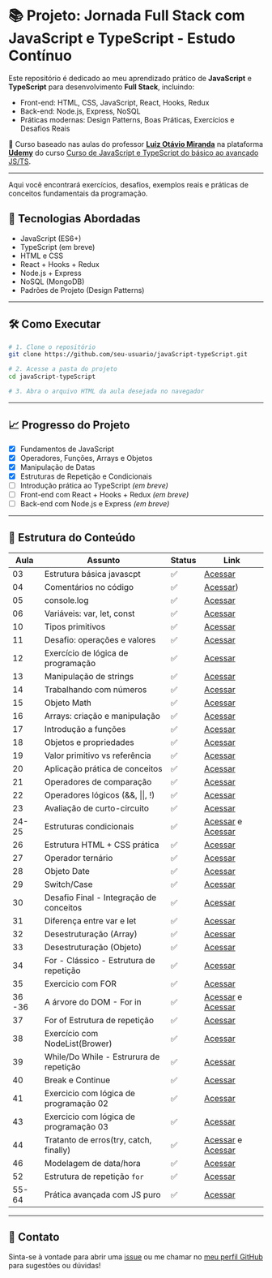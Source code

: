 # 📚 Projeto: Jornada Full Stack com JavaScript e TypeScript - Estudo Contínuo
Este repositório é dedicado ao meu aprendizado prático de **JavaScript** e **TypeScript** para desenvolvimento **Full Stack**, incluindo:
- Front-end: HTML, CSS, JavaScript, React, Hooks, Redux
- Back-end: Node.js, Express, NoSQL
- Práticas modernas: Design Patterns, Boas Práticas, Exercícios e Desafios Reais
  
📘 Curso baseado nas aulas do professor [**Luiz Otávio Miranda**](https://www.udemy.com/user/luiz-otavio-miranda/) na plataforma [**Udemy**](https://www.udemy.com/course/curso-de-javascript-moderno-do-basico-ao-avancado/?couponCode=KEEPLEARNINGBR) do curso [Curso de JavaScript e TypeScript do básico ao avançado JS/TS](https://www.udemy.com/course/curso-de-javascript-moderno-do-basico-ao-avancado/?kw=curso+javascr&src=sac).

---
Aqui você encontrará exercícios, desafios, exemplos reais e práticas de conceitos fundamentais da programação.

## 🚀 Tecnologias Abordadas

- JavaScript (ES6+)
- TypeScript (em breve)
- HTML e CSS
- React + Hooks + Redux
- Node.js + Express
- NoSQL (MongoDB)
- Padrões de Projeto (Design Patterns)

---



## 🛠️ Como Executar

```bash
# 1. Clone o repositório
git clone https://github.com/seu-usuario/javaScript-typeScript.git

# 2. Acesse a pasta do projeto
cd javaScript-typeScript

# 3. Abra o arquivo HTML da aula desejada no navegador

```
---

## 📈 Progresso do Projeto

- [x] Fundamentos de JavaScript
- [x] Operadores, Funções, Arrays e Objetos
- [x] Manipulação de Datas
- [x] Estruturas de Repetição e Condicionais
- [ ] Introdução prática ao TypeScript *(em breve)*
- [ ] Front-end com React + Hooks + Redux *(em breve)*
- [ ] Back-end com Node.js e Express *(em breve)*

---

## 🧠 Estrutura do Conteúdo

| Aula | Assunto                                | Status   | Link         |
|------|----------------------------------------|----------|--------------|
| 03   | Estrutura básica javascpt              | ✅       | [Acessar](https://github.com/slva643/javaScript-typeScript/tree/main/aula3%20-%20Estrurura_Basica) |
| 04   | Comentários no código                  | ✅       | [Acessar](https://github.com/slva643/javaScript-typeScript/tree/main/aula4%20-%20Comentario)) |
| 05   | console.log                            | ✅       | [Acessar](https://github.com/slva643/javaScript-typeScript/tree/main/aula6%20-%20Variavel%20_fundamento) |
| 06   | Variáveis: var, let, const             | ✅       | [Acessar](https://github.com/slva643/javaScript-typeScript/tree/main/aula7%20-%20Constante_Const) |
| 10   | Tipos primitivos                       | ✅       | [Acessar](https://github.com/slva643/javaScript-typeScript/tree/main/aula10%20-%20Primitivo) |
| 11   | Desafio: operações e valores           | ✅       | [Acessar](https://github.com/slva643/javaScript-typeScript/tree/main/aula11%20-%20Desafio/conta) |
| 12   | Exercício de lógica de programação     | ✅       | [Acessar](https://github.com/slva643/javaScript-typeScript/tree/main/aula12%20-%20Desafio)|
| 13   | Manipulação de strings                 | ✅       | [Acessar](https://github.com/slva643/javaScript-typeScript/tree/main/aula13%20-%20String) |
| 14   | Trabalhando com números                | ✅       | [Acessar](https://github.com/slva643/javaScript-typeScript/tree/main/aula14%20-%20Number) |
| 15   | Objeto Math                            | ✅       | [Acessar](https://github.com/slva643/javaScript-typeScript/tree/main/aula15%20-%20Objeto%20Math) |
| 16   | Arrays: criação e manipulação          | ✅       | [Acessar](https://github.com/slva643/javaScript-typeScript/tree/main/aula16%20-%20Arrays(Basica)) |
| 17   | Introdução a funções                   | ✅       | [Acessar](https://github.com/slva643/javaScript-typeScript/tree/main/aula17%20-%20Func%C3%A7%C3%B5es%20(Basica)) |
| 18   | Objetos e propriedades                 | ✅       | [Acessar](https://github.com/slva643/javaScript-typeScript/tree/main/aula18%20-%20Objetos%20(basico)) |
| 19   | Valor primitivo vs referência          | ✅       | [Acessar](https://github.com/slva643/javaScript-typeScript/tree/main/aula19%20-%20Valor%20Primitivo%20-%20refer%C3%AAreica) |
| 20   | Aplicação prática de conceitos         | ✅       | [Acessar](https://github.com/slva643/javaScript-typeScript/tree/main/aula20%20-%20Exercicio)|
| 21   | Operadores de comparação               | ✅       | [Acessar](https://github.com/slva643/javaScript-typeScript/tree/main/aula21%20-Operadores%20de%20compara%C3%A7%C3%A3o) |
| 22   | Operadores lógicos (&&, \|\|, !)       | ✅       | [Acessar](https://github.com/slva643/javaScript-typeScript/tree/main/aula22%20-%20Operadores%20L%C3%B3goco) |
| 23   | Avaliação de curto-circuito            | ✅       | [Acessar](https://github.com/slva643/javaScript-typeScript/tree/main/aula23%20-%20Avalia%C3%A7%C3%A3o%20curto%20circuito) |
| 24-25| Estruturas condicionais                | ✅       | [Acessar](https://github.com/slva643/javaScript-typeScript/tree/main/aula24%20-%20if%20%2C%20if%20else%2C%20else%20-%20parte%2001) e [Acessar](https://github.com/slva643/javaScript-typeScript/tree/main/aula25%20-%20if%2C%20if%20else%20%2C%20else%20%20-%20parte%2002) |
| 26   | Estrutura HTML + CSS prática           | ✅       | [Acessar](https://github.com/slva643/javaScript-typeScript/tree/main/aula26%20-%20Modelo%20Html%20e%20Css) |
| 27   | Operador ternário                      | ✅       | [Acessar](https://github.com/slva643/javaScript-typeScript/tree/main/aula27%20-%20Opera%C3%A7%C3%A3o%20tern%C3%A1rio) |
| 28   | Objeto Date                            | ✅       | [Acessar](https://github.com/slva643/javaScript-typeScript/tree/main/aula28%20-%20Objeto%20Date) |
| 29   | Switch/Case                            | ✅       | [Acessar](https://github.com/slva643/javaScript-typeScript/tree/main/aula29%20-%20Shitch)|
| 30   | Desafio Final - Integração de conceitos| ✅       | [Acessar](https://github.com/slva643/javaScript-typeScript/tree/main/aula30%20-%20Desafio)|
| 31   | Diferença entre var e let              | ✅       | [Acessar](https://github.com/slva643/javaScript-typeScript/tree/main/aula31%20-%20Mais%20diferencia%20entre%20var%20e%20let/const) |
| 32   | Desestruturação (Array)                | ✅       | [Acessar](https://github.com/slva643/javaScript-typeScript/tree/main/aula32%20-%20Atribui%C3%A7%C3%A3o%20via%20desestrutura%C3%A7%C3%A3o%20(Arrays)) |
| 33   | Desestruturação (Objeto)               | ✅       | [Acessar](https://github.com/slva643/javaScript-typeScript/tree/main/aula33%20-%20Atribui%C3%A7%C3%A3o%20via%20desetrutura%C3%A7%C3%A3o%20(Objetos)) |
| 34   | For - Clássico - Estrutura de repetição| ✅       | [Acessar](https://github.com/slva643/javaScript-typeScript/tree/main/aula34%20-%20Classico%20-%20Estrutura%20de%20repeti%C3%A7%C3%A3o)|
| 35   | Exercicio com FOR                      | ✅       | [Acessar](https://github.com/slva643/javaScript-typeScript/tree/main/aula35%20-%20Exerc%C3%ADcio%20com%20for) |
| 36 -36 | A árvore do DOM - For in             | ✅       | [Acessar](https://github.com/slva643/javaScript-typeScript/tree/main/aula36%20-%20DOM%20e%20%C3%A1rvore%20do%20DOM) e  [Acessar](https://github.com/slva643/javaScript-typeScript/tree/main/aula36%20-%20FOR%20in%20-%20Estrutura%20de%20repeti%C3%A7%C3%A3o)|
| 37   | For of Estrutura de repetição          | ✅       | [Acessar](https://github.com/slva643/javaScript-typeScript/tree/main/aula37%20-%20For%20of%20-%20Estrutura%20de%20repeti%C3%A7%C3%A3o) |
| 38   | Exercício com NodeList(Brower)         | ✅       | [Acessar](https://github.com/slva643/javaScript-typeScript/tree/main/aula38%20-%20Exerc%C3%ADcio%20com%20NodeList(Brower)) |
| 39   | While/Do While - Estrurura de repetição| ✅       | [Acessar](https://github.com/slva643/javaScript-typeScript/tree/main/aula39%20-%20while%20e%20Do%20While%20-%20Estrutura%20de%20repeti%C3%A7%C3%A3o) |
| 40   | Break e Continue                       | ✅       | [Acessar](https://github.com/slva643/javaScript-typeScript/tree/main/aula40%20-%20Break%20e%20Continue) |
| 41   | Exercicio com lógica de programação 02 | ✅       | [Acessar](https://github.com/slva643/javaScript-typeScript/tree/main/aula41%20-%20Exercicio%20com%20l%C3%B3gica%20de%20programa%C3%A7%C3%A3o%2002) |
| 43   | Exercicio com lógica de programação 03 | ✅       | [Acessar](https://github.com/slva643/javaScript-typeScript/tree/main/aula43%20-%20Exercicio%20com%20l%C3%B3gica%20de%20programa%C3%A7%C3%A3o%2003) |
| 44   | Tratanto de erros(try, catch, finally) | ✅       | [Acessar](https://github.com/slva643/javaScript-typeScript/tree/main/aula44%20-%20Tratanto%20e%20lan%C3%A7ando%20erros%20(try%2C%20catch%2C%20finally)) e [Acessar](https://github.com/slva643/javaScript-typeScript/tree/main/aula45%20-%20Tratamento%20e%20lan%C3%A7amento%20%20erros%20(try%2C%20catch%2C%20finally))|
| 46   | Modelagem de data/hora                 | ✅       | [Acessar](https://github.com/slva643/javaScript-typeScript/tree/main/aula46%20-%20objeto%20Date) |
| 52   | Estrutura de repetição `for`           | ✅       | [Acessar](#) |
| 55-64| Prática avançada com JS puro           | ✅       | [Acessar](#) |

---


## 📩 Contato
Sinta-se à vontade para abrir uma [issue](https://github.com/slva643/javaScript-typeScript/issues) ou me chamar no [meu perfil GitHub](https://github.com/slva643) para sugestões ou dúvidas!




